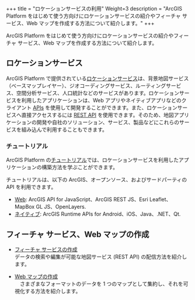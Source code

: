 +++
title = "ロケーションサービスの利用"
Weight=3
description = "ArcGIS Platform をはじめて使う方向けにロケーションサービスの紹介やフィーチャ サービス、Web マップを作成する方法について紹介します。"
+++

ArcGIS Platform をはじめて使う方向けにロケーションサービスの紹介やフィーチャ サービス、Web マップを作成する方法について紹介します。

## ロケーションサービス

ArcGIS Platform で提供されている[ロケーションサービス](https://developers.arcgis.com/documentation/mapping-apis-and-services/services/)は、背景地図サービス（ベースマップレイヤー）、ジオコーディングサービス、ルーティングサービス、空間分析サービス、人口統計などのサービスがあります。ロケーションサービスを利用したアプリケーションは、Web アプリやネイティブアプリなどのクライアント [APIs](https://developers.arcgis.com/documentation/mapping-apis-and-location-services/apis-and-sdks/) を使用して開発することができます。また、ロケーションサービスへ直接アクセスするには [REST API](https://developers.arcgis.com/documentation/mapping-apis-and-location-services/apis-and-sdks/#rest-api) を使用できます。そのため、地図アプリケーションの開発や自社のソリューション、サービス、製品などにこれらのサービスを組み込んで利用することもできます。

### チュートリアル

ArcGIS Platform の[チュートリアル](https://developers.arcgis.com/documentation/mapping-apis-and-services/tutorials/)では、ロケーションサービスを利用したアプリケーションの構築方法を学ぶことができます。

チュートリアルは、以下の ArcGIS、オープンソース、およびサードパーティの API を利用できます。

- [Web](https://developers.arcgis.com/documentation/mapping-apis-and-services/apis-and-sdks/#web-apis): ArcGIS API for JavaScript、ArcGIS REST JS、Esri Leaflet、MapBox GL JS、OpenLayers.
- [ネイティブ](https://developers.arcgis.com/documentation/mapping-apis-and-services/apis-and-sdks/#native-apis): ArcGIS Runtime APIs for Android、iOS、Java、.NET、Qt.

## フィーチャ サービス、Web マップの作成

- [フィーチャ サービスの作成](create-feature-service)  
データの検索や編集が可能な地図サービス (REST API) の配信方法を紹介します。

- [Web マップの作成](create-webmap)  
　さまざまなフォーマットのデータを 1 つのマップとして集約し、それを可視化する方法を紹介します。
